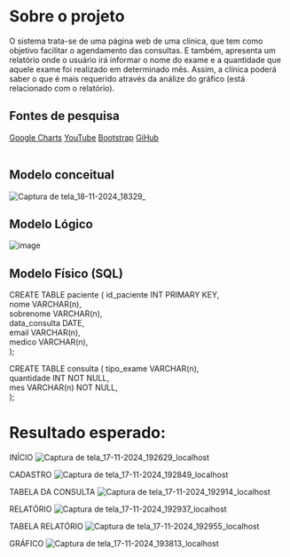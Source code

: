<h1> Sobre o projeto </h1> 
O sistema trata-se de uma página web de uma clínica, que tem como objetivo facilitar o agendamento das consultas. E também, apresenta um relatório onde o usuário irá informar o nome do 
exame e a quantidade que aquele exame foi realizado em determinado mês. Assim, a clínica poderá saber o que é mais requerido através da análize do gráfico (está relacionado com o relatório).
<br>

<h2>  Fontes de pesquisa </h2>
<div>
  <a href="https://developers.google.com/chart?hl=pt-br">Google Charts</a>
  <a href="https://www.youtube.com/watch?v=qheEXm5pzb8">YouTube</a>
  <a href="https://getbootstrap.com/">Bootstrap</a>
  <a href="https://github.com/Adeilsoara/AulasPHP">GiHub</a>
</div>
<br>

## Modelo conceitual
![Captura de tela_18-11-2024_18329_](https://github.com/user-attachments/assets/ecc7b644-daf4-4fd3-9665-3ba766641115)

## Modelo Lógico
![image](https://github.com/user-attachments/assets/85115d11-9afc-4845-9921-a5f4329bce30)

## Modelo Físico (SQL)
CREATE TABLE paciente 
( 
 id_paciente INT PRIMARY KEY,  
 nome VARCHAR(n),  
 sobrenome VARCHAR(n),  
 data_consulta DATE,  
 email VARCHAR(n),  
 medico VARCHAR(n),  
); 

CREATE TABLE consulta 
( 
 tipo_exame VARCHAR(n),  
 quantidade INT NOT NULL,  
 mes VARCHAR(n) NOT NULL,  
); 

<h1>Resultado esperado:</h1>

INÍCIO
![Captura de tela_17-11-2024_192629_localhost](https://github.com/user-attachments/assets/06637e83-0706-4db7-ad1d-bdc09c0576bd)



CADASTRO
![Captura de tela_17-11-2024_192849_localhost](https://github.com/user-attachments/assets/d6967aab-dd55-4d51-81e2-ac2dafb6f75f)


TABELA DA CONSULTA
![Captura de tela_17-11-2024_192914_localhost](https://github.com/user-attachments/assets/00d095f2-6798-486d-9e50-5d82d39f4e49)


RELATÓRIO
![Captura de tela_17-11-2024_192937_localhost](https://github.com/user-attachments/assets/5aa69dae-032e-4894-aa3f-30df5f95f960)


TABELA RELATÓRIO
![Captura de tela_17-11-2024_192955_localhost](https://github.com/user-attachments/assets/db214710-8e6a-49de-87db-eb6729b076f3)


GRÁFICO
![Captura de tela_17-11-2024_193813_localhost](https://github.com/user-attachments/assets/2e4588fa-cc9e-4c8b-a542-644127e8ef48)






